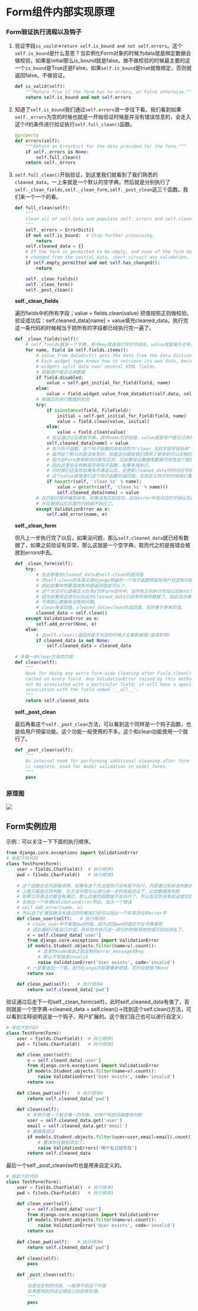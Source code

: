 # Form组件内部实现原理

### Form验证执行流程以及钩子

1. 验证字段`is_vaild`→`return self.is_bound and not self.errors`。这个`self.is_bound`是什么意思？当实例化Form对象的时候为data就是绑定数据会做校验，如果是initial那么is_bound就是false。做不做校验的时候最主要的这一个`is_bound`是True还是False。如果`self.is_bound`是true就做绑定，否则就返回false。不做验证。

   ```python
   def is_valid(self):
       """Return True if the form has no errors, or False otherwise."""
       return self.is_bound and not self.errors
   ```

2. 知道了`self.is_bound`我们通过`self.errors`进一步往下看。我们看到如果`self._errors`为空的时候也就是一开始验证时候是并没有错误信息的，会走入这个if的条件进行验证执行`self.full_clean()`函数。

   ```python
   @property
   def errors(self):
       """Return an ErrorDict for the data provided for the form."""
       if self._errors is None:
           self.full_clean()
       return self._errors
   ```

3. `self.full_clean()`开始验证，到这里我们就看到了我们熟悉的`cleaned_data`，一上来就是一个默认的空字典。然后就是分别执行了`self._clean_fields,self._clean_form,self._post_clean`这三个函数。我们来一个一个的看。

   ```python
   def full_clean(self):
       """
       Clean all of self.data and populate self._errors and self.cleaned_data.
       """
       self._errors = ErrorDict()
       if not self.is_bound:  # Stop further processing.
           return
       self.cleaned_data = {}
       # If the form is permitted to be empty, and none of the form data has
       # changed from the initial data, short circuit any validation.
       if self.empty_permitted and not self.has_changed():
           return
   
       self._clean_fields()
       self._clean_form()
       self._post_clean()
   ```

   **self._clean_fields**

   遍历fields中的所有字段；value = fields.clean(value) 把值按照正则做校验。验证成功后：self.cleaned_data[name] = value填充cleaned_data。执行完这一条代码的时候相当于把所有的字段都已经执行完一遍了。

   ```python
   def _clean_fields(self):
       # self.fields就是一个字典，其中key就是我们写的字段名，value就是插件还有正则的验证规则。
       for name, field in self.fields.items():
           # value_from_datadict() gets the data from the data dictionaries.
           # Each widget type knows how to retrieve its own data, because some
           # widgets split data over several HTML fields.
           # 获取用户提交过来数据
           if field.disabled:
               value = self.get_initial_for_field(field, name)
           else:
               value = field.widget.value_from_datadict(self.data, self.files, self.add_prefix(name))
           # 根据正则进行数据的校验
           try:
               if isinstance(field, FileField):
                   initial = self.get_initial_for_field(field, name)
                   value = field.clean(value, initial)
               else:
                   value = field.clean(value)
               # 验证通过以后更新字典，其中name为字段值，value就是用户提交过来的值。
               self.cleaned_data[name] = value
               # 执行钩子函数，这个钩子函数的命名规则为"clean_当前字段字段名称"
               # 虽然这个默认的是没有写的，但是这也就给我们提供了更多的可以定制的自定义的可能性
               # 因为在Form表单那块只能写正则，比如要验证数据库数据可用性这个就做不到了。
               # 因此这里会去判断是否有钩子函数，如果有就执行。
               # 同时我们还发现如果条件满足以后，会更新cleaned_data中的对应字段的值。
               # 这个value就是我们这个钩子函数的返回值。在自定义钩子的时候我们要注意。
               if hasattr(self, 'clean_%s' % name):
                   value = getattr(self, 'clean_%s' % name)()
                   self.cleaned_data[name] = value
           # 在匹配过程中捕获异常，如果没有匹配成功，会在error中加对应的字段以及报错内容。
           # 并且报错以后后面的代码就不执行了。
           except ValidationError as e:
               self.add_error(name, e)
   ```

   **self._clean_form**

   但凡上一步执行完了以后，如果没问题，那么`self.cleaned_data`就已经有数据了，如果之前验证有异常，那么这就是一个空字典，取而代之的是报错会被放到errors中去。

   ```python
   def _clean_form(self):
       try:
           # 在这里看到cleaned_data是self.clean的返回值
           # 而self.clean的本身又是django预留的一个钩子函数预留给用户自定制功能。
           # 因此如果你想要造成影响就返回值就可以了。
           # 这个方法可以直接定义在我们的Form组件中，当所有正则执行完成以后执行clean方法
           # 因为如果验证成功以后此时cleaned_data已经有所有的数据了，因此适合做整体的验证。
           # 不用担心数据有没有的问题。
           # clean有返回值，cleaned_data=clean的返回值，否则等于原来的值。
           cleaned_data = self.clean()
       except ValidationError as e:
           self.add_error(None, e)
       else:
           # 当self.clean()返回内容不为空的时候才会重新赋值(造成影响)
           if cleaned_data is not None:
               self.cleaned_data = cleaned_data
               
   # 多看一步clean方法的内容
   def clean(self):
       """
       Hook for doing any extra form-wide cleaning after Field.clean() has been
       called on every field. Any ValidationError raised by this method will
       not be associated with a particular field; it will have a special-case
       association with the field named '__all__'.
       """
       return self.cleaned_data
   ```

   **self._post_clean**

   最后再看这个`self._post_clean`方法，可以看到这个同样是一个钩子函数，也是给用户预留功能。这个功能一般使用的不多。这个和clean功能使用一个就行了。

   ```python
   def _post_clean(self):
       """
       An internal hook for performing additional cleaning after form cleaning
       is complete. Used for model validation in model forms.
       """
       pass
   ```

### 原理图

![](http://omk1n04i8.bkt.clouddn.com/18-7-18/84998839.jpg)

## Form实例应用

示例：可以关注一下下面的执行顺序。

```python
from django.core.exceptions import ValidationError
# 有如下的代码
class TestForm(Form):
    user = fields.CharField()  # 执行顺序1
    pwd = fileds.CharField()   # 执行顺序3
    
    # 这个函数会在内部被调用，如果有这个方法就执行没有就不执行，内部通过反射去判断的。
    # 上面只能是正则判断，在方法中就可以进行进一步的高级验证了，比如数据库判断
    # 如果正则表达式都没有通过，那么这里的函数就不会执行了。所以在正则没有验证成功后
    # 会抛出一个异常ValidationError然后，加入一个错误
    # self.add_error(name, e)
    # 所以这个扩展函数没有通过的时候我们也可以抛出一个异常添加到error中
    def clean_user(self):   # 执行顺序2
        # clean_user中不能取pwd的值，因为这回pwd的值还不在字典里呢
        # 因此最好只取自己的值，除非在你执行这一部分的时候其他的值已经加进去了。
        v = self.cleand_data['user']
        from django.core.exceptions import ValidationError
        if models.Student.objects.filter(name=v).count():
            # 这里的code就是之前定制的error_message的key
            # 默认不写就是invalid
            raise ValidationError('User exists', code='invalid')
        # 一定要返回一个值，因为django内部要重新赋值，否则会赋值为None
        return xxx
    
    def clean_pwd(self):   # 执行顺序4
        return self.cleaned_data['pwd']
```

验证通过后走下一句self._clean_form(self)，此时self_cleaned_data有值了，否则就是一个空字典→cleaned_data = self.clean()→找到这个self.clean()方法，可以看到注释说明这是一个钩子，用户扩展的。这个我们自己也可以进行自定义:

```python
# 有如下的代码
class TestForm(Form):
    user = fields.CharField()  # 执行顺序1
    pwd = fileds.CharField()   # 执行顺序3

    def clean_user(self):   
        v = self.cleand_data['user']
        from django.core.exceptions import ValidationError
        if models.Student.objects.filter(name=v).count():
            raise ValidationError('User exists', code='invalid')
        return xxx
    
    def clean_pwd(self):   # 执行顺序4
        return self.cleaned_data['pwd']
    
    def clean(self):
        # 举例子做一个联合唯一的判断，对用户和密码做整体判断
        user = self.cleaned_data.get('user')
        email = self.cleaned_data.get('email')
        # 数据库验证
        if models.Student.objects.filter(user=user,email=email).count():
            # 整体存在就别添加了。
            raise ValidationErrors('用户名已经存在')
        return self.cleaned_data
```

最后一个self._post_clean(self)也是用来自定义的。

```python
# 有如下的代码
class TestForm(Form):
    user = fields.CharField()  # 执行顺序1
    pwd = fileds.CharField()   # 执行顺序3

    def clean_user(self):   
        v = self.cleand_data['user']
        from django.core.exceptions import ValidationError
        if models.Student.objects.filter(name=v).count():
            raise ValidationError('User exists', code='invalid')
        return xxx
    
    def clean_pwd(self):   # 执行顺序4
        return self.cleaned_data['pwd']
    
    def clean(self):
        pass
    
    def _post_clean(self):
        """
        也是自定制的内容，一般用不到这个内容
        如果要用到的话记得自己加异常处理。
        """
        pass
```



